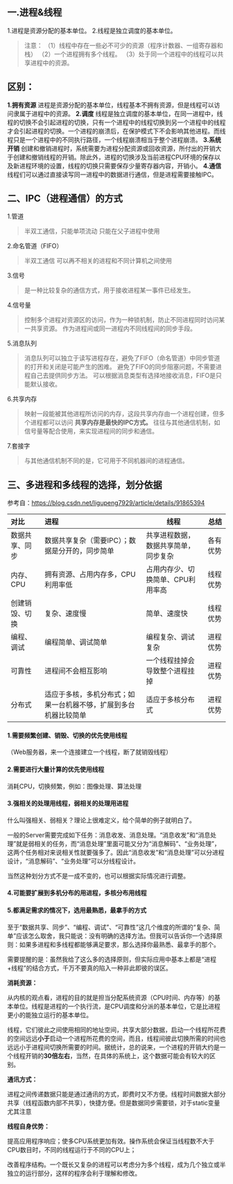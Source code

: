 ## 一.进程&线程

1.进程是资源分配的基本单位。
2.线程是独立调度的基本单位。
>注意：
>（1）线程中存在一些必不可少的资源（程序计数器、一组寄存器和栈）
>（2）一个进程拥有多个线程。
>（3）处于同一个进程中的线程可以共享进程中的资源。


## 区别：

**1.拥有资源**
进程是资源分配的基本单位，线程基本不拥有资源，但是线程可以访问隶属于进程中的资源。
**2.调度**
线程是独立调度的基本单位，在同一进程中，线程的切换不会引起进程的切换，只有一个进程中的线程切换到另一个进程中的线程才会引起进程的切换。一个进程的崩溃后，在保护模式下不会影响其他进程。而线程只是一个进程中的不同执行路径，一个线程崩溃相当于整个进程崩溃。
**3.系统开销**
创建和撤销进程时，系统需要为进程分配资源或回收资源，所付出的开销大于创建和撤销线程的开销。除此外，进程的切换涉及当前进程CPU环境的保存以及新进程环境的设置，线程的切换只需要保存少量寄存器内容，开销小。
**4.通信**
线程们可以通过直接读写同一进程中的数据进行通信，但是进程需要接触IPC。

## 二、IPC（进程通信）的方式
1.管道
> 半双工通信，只能单项流动
> 只能在父子进程中使用

2.命名管道（FIFO）

> 半双工通信
> 可以再不相关的进程和不同计算机之间使用

3.信号

> 是一种比较复杂的通信方式，用于接收进程某一事件已经发生。

4.信号量

> 控制多个进程对资源区的访问，作为一种锁机制，防止不同进程同时访问某一共享资源。
> 作为进程间或同一进程内不同线程间的同步手段。

5.消息队列

> 消息队列可以独立于读写进程存在，避免了FIFO（命名管道）中同步管道的打开和关闭是可能产生的困难。
> 避免了FIFO的同步阻塞问题，不需要进程自己去提供同步方法。
> 可以根据消息类型有选择地接收消息，FIFO是只能默认接收。

6.共享内存

> 映射一段能被其他进程所访问的内存，这段共享内存由一个进程创建，但多个进程都可以访问
> **共享内存是最快的IPC方式。**
> 往往与其他通信机制，如信号量等配合使用，来实现进程间的同步和通信。

7.套接字

> 与其他通信机制不同的是，它可用于不同机器间的进程通信。

## 三、多进程和多线程的选择，划分依据

参考自：https://blog.csdn.net/ligupeng7929/article/details/91865394

| 对比           | 进程                                                         | 线程                                 | 总结     |
| :------------- | :----------------------------------------------------------- | ------------------------------------ | -------- |
| 数据共享、同步 | 数据共享复杂（需要IPC）；数据是分开的，同步简单              | 共享进程数据，数据共享简单，同步复杂 | 各有优势 |
| 内存、CPU      | 拥有资源、占用内存多，CPU利用率低                            | 占用内存少、切换简单、CPU利用率高    | 线程优势 |
| 创建销毁、切换 | 复杂、速度慢                                                 | 简单、速度快                         | 线程优势 |
| 编程、调试     | 编程简单、调试简单                                           | 编程复杂、调试复杂                   | 进程优势 |
| 可靠性         | 进程间不会相互影响                                           | 一个线程挂掉会导致整个进程挂掉       | 进程优势 |
| 分布式         | 适应于多核，多机分布式；如果一台机器不够，扩展到多台机器比较简单 | 适应于多核分布式                     | 进程优势 |

#### 1.需要频繁创建、销毁、切换的优先使用线程

（Web服务器，来一个连接建立一个线程，断了就销毁线程）

#### 2.需要进行大量计算的优先使用线程

消耗CPU，切换频繁，例如：图像处理、算法处理

#### 3.强相关的处理用线程，弱相关的处理用进程

什么叫强相关、弱相关？理论上很难定义，给个简单的例子就明白了。

一般的Server需要完成如下任务：消息收发、消息处理。“消息收发”和“消息处理”就是弱相关的任务，而“消息处理”里面可能又分为“消息解码”、“业务处理”，这两个任务相对来说相关性就要强多了。因此“消息收发”和“消息处理”可以分进程设计，“消息解码”、“业务处理”可以分线程设计。

当然这种划分方式不是一成不变的，也可以根据实际情况进行调整。

#### 4.可能要扩展到多机分布的用进程，多核分布用线程

#### 5.都满足需求的情况下，选用最熟悉，最拿手的方式

至于“数据共享、同步”、“编程、调试”、“可靠性”这几个维度的所谓的“复杂、简单”应该怎么取舍，我只能说：没有明确的选择方法。但我可以告诉你一个选择原则：如果多进程和多线程都能够满足要求，那么选择你最熟悉、最拿手的那个。 

需要提醒的是：虽然我给了这么多的选择原则，但实际应用中基本上都是“进程+线程”的结合方式，千万不要真的陷入一种非此即彼的误区。

**消耗资源：**

从内核的观点看，进程的目的就是担当分配系统资源（CPU时间、内存等）的基本单位。线程是进程的一个执行流，是CPU调度和分派的基本单位，它是比进程更小的能独立运行的基本单位。

线程，它们彼此之间使用相同的地址空间，共享大部分数据，启动一个线程所花费的空间远远**小于**启动一个进程所花费的空间，而且，线程间彼此切换所需的时间也远远小于进程间切换所需要的时间。据统计，总的说来，一个进程的开销大约是一个线程开销的**30倍左右**，当然，在具体的系统上，这个数据可能会有较大的区别。

**通讯方式：**

进程之间传递数据只能是通过通讯的方式，即费时又不方便。线程时间数据大部分共享（线程函数内部不共享），快捷方便。但是数据同步需要锁，对于static变量尤其注意

**线程自身优势：**

提高应用程序响应；使多CPU系统更加有效。操作系统会保证当线程数不大于CPU数目时，不同的线程运行于不同的CPU上；

改善程序结构。一个既长又复杂的进程可以考虑分为多个线程，成为几个独立或半独立的运行部分，这样的程序会利于理解和修改。